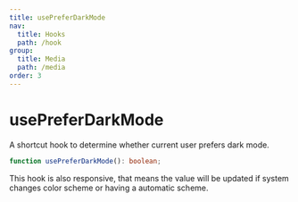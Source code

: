```yaml
---
title: usePreferDarkMode
nav:
  title: Hooks
  path: /hook
group:
  title: Media
  path: /media
order: 3
---
```


# usePreferDarkMode

A shortcut hook to determine whether current user prefers dark mode.

```typescript
function usePreferDarkMode(): boolean;
```

This hook is also responsive, that means the value will be updated if system changes color scheme or having a automatic scheme.

<code src="./demo/usePreferDarkMode.tsx">